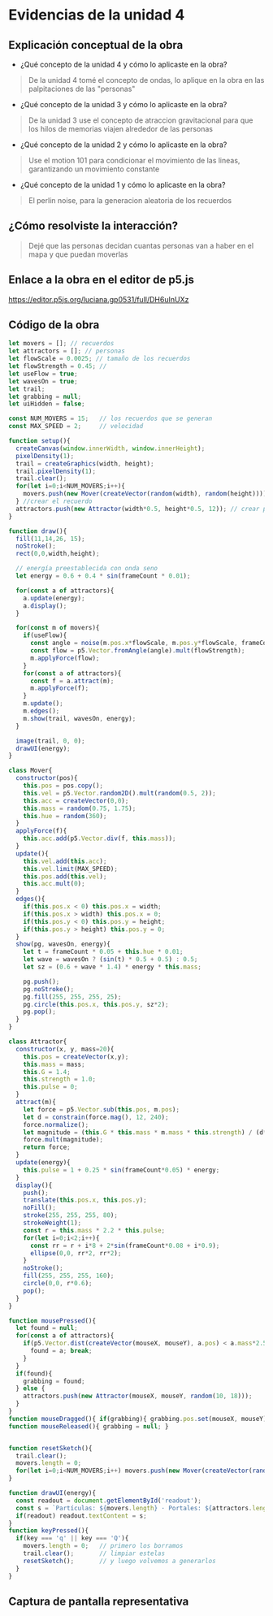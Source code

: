 # Evidencias de la unidad 4

## Explicación conceptual de la obra

* ¿Qué concepto de la unidad 4 y cómo lo aplicaste en la obra?
> De la unidad 4 tomé el concepto de ondas, lo aplique en la obra en las palpitaciones de las "personas" 

* ¿Qué concepto de la unidad 3 y cómo lo aplicaste en la obra?
> De la unidad 3 use el concepto de atraccion gravitacional para que los hilos de memorias viajen alrededor de las personas

* ¿Qué concepto de la unidad 2 y cómo lo aplicaste en la obra?
> Use el motion 101 para condicionar el movimiento de las lineas, garantizando un movimiento constante

* ¿Qué concepto de la unidad 1 y cómo lo aplicaste en la obra?
> El perlin noise, para la generacion aleatoria de los recuerdos

## ¿Cómo resolviste la interacción?
> Dejé que las personas decidan cuantas personas van a haber en el mapa y que puedan moverlas

## Enlace a la obra en el editor de p5.js

https://editor.p5js.org/luciana.gp0531/full/DH6uInUXz

## Código de la obra 

``` js
let movers = []; // recuerdos
let attractors = []; // personas
let flowScale = 0.0025; // tamaño de los recuerdos
let flowStrength = 0.45; //
let useFlow = true;
let wavesOn = true;
let trail;
let grabbing = null;
let uiHidden = false;

const NUM_MOVERS = 15;   // los recuerdos que se generan
const MAX_SPEED = 2;     // velocidad

function setup(){
  createCanvas(window.innerWidth, window.innerHeight);
  pixelDensity(1);
  trail = createGraphics(width, height);
  trail.pixelDensity(1);
  trail.clear();
  for(let i=0;i<NUM_MOVERS;i++){
    movers.push(new Mover(createVector(random(width), random(height))));
  } //crear el recuerdo
  attractors.push(new Attractor(width*0.5, height*0.5, 12)); // crear persona
}

function draw(){
  fill(11,14,26, 15);
  noStroke();
  rect(0,0,width,height);

  // energía preestablecida con onda seno
  let energy = 0.6 + 0.4 * sin(frameCount * 0.01);

  for(const a of attractors){
    a.update(energy);
    a.display();
  }

  for(const m of movers){
    if(useFlow){
      const angle = noise(m.pos.x*flowScale, m.pos.y*flowScale, frameCount*0.003)*TWO_PI*2;
      const flow = p5.Vector.fromAngle(angle).mult(flowStrength);
      m.applyForce(flow);
    }
    for(const a of attractors){
      const f = a.attract(m);
      m.applyForce(f);
    }
    m.update();
    m.edges();
    m.show(trail, wavesOn, energy);
  }

  image(trail, 0, 0);
  drawUI(energy);
}

class Mover{
  constructor(pos){
    this.pos = pos.copy();
    this.vel = p5.Vector.random2D().mult(random(0.5, 2));
    this.acc = createVector(0,0);
    this.mass = random(0.75, 1.75);
    this.hue = random(360);
  }
  applyForce(f){
    this.acc.add(p5.Vector.div(f, this.mass));
  }
  update(){
    this.vel.add(this.acc);
    this.vel.limit(MAX_SPEED);
    this.pos.add(this.vel);
    this.acc.mult(0);
  }
  edges(){
    if(this.pos.x < 0) this.pos.x = width;
    if(this.pos.x > width) this.pos.x = 0;
    if(this.pos.y < 0) this.pos.y = height;
    if(this.pos.y > height) this.pos.y = 0;
  }
  show(pg, wavesOn, energy){
    let t = frameCount * 0.05 + this.hue * 0.01;
    let wave = wavesOn ? (sin(t) * 0.5 + 0.5) : 0.5;
    let sz = (0.6 + wave * 1.4) * energy * this.mass;

    pg.push();
    pg.noStroke();
    pg.fill(255, 255, 255, 25);
    pg.circle(this.pos.x, this.pos.y, sz*2);
    pg.pop();
  }
}

class Attractor{
  constructor(x, y, mass=20){
    this.pos = createVector(x,y);
    this.mass = mass;
    this.G = 1.4;
    this.strength = 1.0;
    this.pulse = 0;
  }
  attract(m){
    let force = p5.Vector.sub(this.pos, m.pos);
    let d = constrain(force.mag(), 12, 240);
    force.normalize();
    let magnitude = (this.G * this.mass * m.mass * this.strength) / (d*d);
    force.mult(magnitude);
    return force;
  }
  update(energy){
    this.pulse = 1 + 0.25 * sin(frameCount*0.05) * energy;
  }
  display(){
    push();
    translate(this.pos.x, this.pos.y);
    noFill();
    stroke(255, 255, 255, 80);
    strokeWeight(1);
    const r = this.mass * 2.2 * this.pulse;
    for(let i=0;i<2;i++){
      const rr = r + i*8 + 2*sin(frameCount*0.08 + i*0.9);
      ellipse(0,0, rr*2, rr*2);
    }
    noStroke();
    fill(255, 255, 255, 160);
    circle(0,0, r*0.6);
    pop();
  }
}

function mousePressed(){
  let found = null;
  for(const a of attractors){
    if(p5.Vector.dist(createVector(mouseX, mouseY), a.pos) < a.mass*2.5){
      found = a; break;
    }
  }
  if(found){
    grabbing = found;
  } else {
    attractors.push(new Attractor(mouseX, mouseY, random(10, 18)));
  }
}
function mouseDragged(){ if(grabbing){ grabbing.pos.set(mouseX, mouseY); } }
function mouseReleased(){ grabbing = null; }


function resetSketch(){
  trail.clear();
  movers.length = 0;
  for(let i=0;i<NUM_MOVERS;i++) movers.push(new Mover(createVector(random(width), random(height))));
}

function drawUI(energy){
  const readout = document.getElementById('readout');
  const s = `Partículas: ${movers.length} · Portales: ${attractors.length} · Flujo Perlin: ${useFlow?'on':'off'} · Ondas: ${wavesOn?'on':'off'} · Energía: ${energy.toFixed(2)}`;
  if(readout) readout.textContent = s;
}
function keyPressed(){
  if(key === 'q' || key === 'Q'){ 
    movers.length = 0;   // primero los borramos
    trail.clear();       // limpiar estelas
    resetSketch();       // y luego volvemos a generarlos
  }
}
```

## Captura de pantalla representativa









